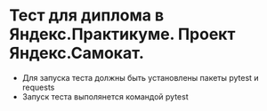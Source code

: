 ﻿# Тест для диплома в Яндекс.Практикуме. Проект Яндекс.Самокат.
- Для запуска теста должны быть установлены пакеты pytest и requests
- Запуск теста выполянется командой pytest